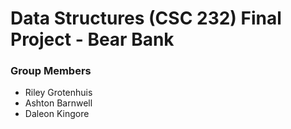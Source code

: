 # Data Structures (CSC 232) Final Project - Bear Bank

### Group Members

- Riley Grotenhuis
- Ashton Barnwell
- Daleon Kingore
